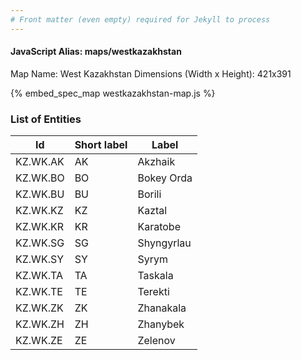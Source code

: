 ```yaml
---
# Front matter (even empty) required for Jekyll to process
---
```


#### JavaScript Alias: maps/westkazakhstan

Map Name: West Kazakhstan
Dimensions (Width x Height): 421x391



{% embed_spec_map westkazakhstan-map.js %}

### List of Entities

 Id | Short label | Label
---|---|---
KZ.WK.AK|AK|Akzhaik
KZ.WK.BO|BO|Bokey Orda
KZ.WK.BU|BU|Borili
KZ.WK.KZ|KZ|Kaztal
KZ.WK.KR|KR|Karatobe
KZ.WK.SG|SG|Shyngyrlau
KZ.WK.SY|SY|Syrym
KZ.WK.TA|TA|Taskala
KZ.WK.TE|TE|Terekti
KZ.WK.ZK|ZK|Zhanakala
KZ.WK.ZH|ZH|Zhanybek
KZ.WK.ZE|ZE|Zelenov